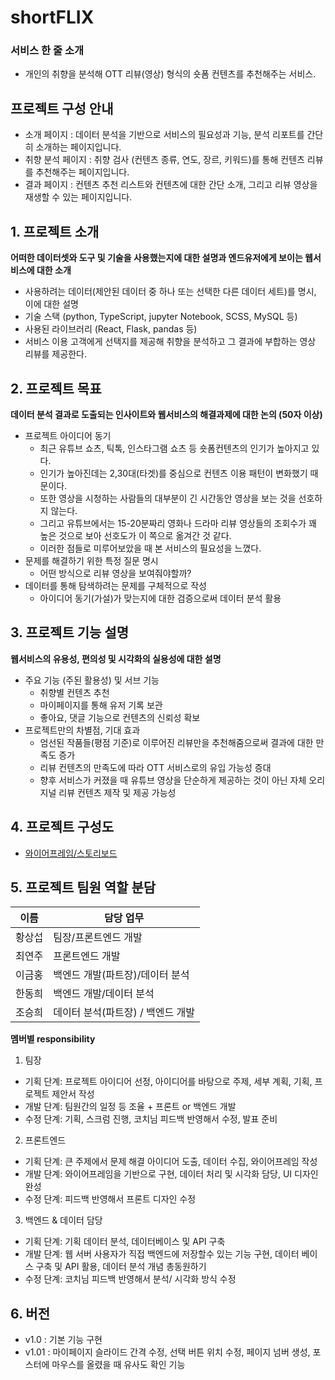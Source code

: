 # shortFLIX

### 서비스 한 줄 소개

- 개인의 취향을 분석해 OTT 리뷰(영상) 형식의 숏폼 컨텐츠를 추천해주는 서비스.

## 프로젝트 구성 안내

- 소개 페이지 : 데이터 분석을 기반으로 서비스의 필요성과 기능, 분석 리포트를 간단히 소개하는 페이지입니다.
- 취향 분석 페이지 : 취향 검사 (컨텐츠 종류, 연도, 장르, 키워드)를 통해 컨텐츠 리뷰를 추천해주는 페이지입니다.
- 결과 페이지 : 컨텐츠 추천 리스트와 컨텐츠에 대한 간단 소개, 그리고 리뷰 영상을 재생할 수 있는 페이지입니다.

## 1. 프로젝트 소개

**어떠한 데이터셋와 도구 및 기술을 사용했는지에 대한 설명과 엔드유저에게 보이는 웹서비스에 대한 소개**

- 사용하려는 데이터(제안된 데이터 중 하나 또는 선택한 다른 데이터 세트)를 명시, 이에 대한 설명
- 기술 스택 (python, TypeScript, jupyter Notebook, SCSS, MySQL 등)
- 사용된 라이브러리 (React, Flask, pandas 등)
- 서비스 이용 고객에게 선택지를 제공해 취향을 분석하고 그 결과에 부합하는 영상 리뷰를 제공한다.

## 2. 프로젝트 목표

**데이터 분석 결과로 도출되는 인사이트와 웹서비스의 해결과제에 대한 논의 (50자 이상)**

- 프로젝트 아이디어 동기
  - 최근 유튜브 쇼츠, 틱톡, 인스타그램 쇼츠 등 숏폼컨텐츠의 인기가 높아지고 있다.
  - 인기가 높아진데는 2,30대(타겟)를 중심으로 컨텐츠 이용 패턴이 변화했기 때문이다.
  - 또한 영상을 시청하는 사람들의 대부분이 긴 시간동안 영상을 보는 것을 선호하지 않는다.
  - 그리고 유튜브에서는 15-20분짜리 영화나 드라마 리뷰 영상들의 조회수가 꽤 높은 것으로 보아 선호도가 이 쪽으로 옮겨간 것 같다.
  - 이러한 점들로 미루어보았을 때 본 서비스의 필요성을 느꼈다.
- 문제를 해결하기 위한 특정 질문 명시
  - 어떤 방식으로 리뷰 영상을 보여줘야할까?
- 데이터를 통해 탐색하려는 문제를 구체적으로 작성
  - 아이디어 동기(가설)가 맞는지에 대한 검증으로써 데이터 분석 활용

## 3. 프로젝트 기능 설명

**웹서비스의 유용성, 편의성 및 시각화의 실용성에 대한 설명**

- 주요 기능 (주된 활용성) 및 서브 기능
  - 취향별 컨텐츠 추천 
  - 마이페이지를 통해 유저 기록 보관
  - 좋아요, 댓글 기능으로 컨텐츠의 신뢰성 확보
- 프로젝트만의 차별점, 기대 효과
  - 엄선된 작품들(평점 기준)로 이루어진 리뷰만을 추천해줌으로써 결과에 대한 만족도 증가
  - 리뷰 컨텐츠의 만족도에 따라 OTT 서비스로의 유입 가능성 증대
  - 향후 서비스가 커졌을 때 유튜브 영상을 단순하게 제공하는 것이 아닌 자체 오리지널 리뷰 컨텐츠 제작 및 제공 가능성

## 4. 프로젝트 구성도

- [와이어프레임/스토리보드](https://www.figma.com/file/KpHOKvokLh9OOdjy8uM3ct/%EC%99%80%EC%9D%B4%EC%96%B4%ED%94%84%EB%A0%88%EC%9E%84?node-id=0%3A394)

## 5. 프로젝트 팀원 역할 분담

| 이름   | 담당 업무                         |
| ------ | --------------------------------- |
| 황상섭 | 팀장/프론트엔드 개발              |
| 최연주 | 프론트엔드 개발                   |
| 이금홍 | 백엔드 개발(파트장)/데이터 분석   |
| 한동희 | 백엔드 개발/데이터 분석           |
| 조승희 | 데이터 분석(파트장) / 백엔드 개발 |

**멤버별 responsibility**

1. 팀장

- 기획 단계: 프로젝트 아이디어 선정, 아이디어를 바탕으로 주제, 세부 계획, 기획, 프로젝트 제안서 작성
- 개발 단계: 팀원간의 일정 등 조율 + 프론트 or 백엔드 개발
- 수정 단계: 기획, 스크럼 진행, 코치님 피드백 반영해서 수정, 발표 준비

2. 프론트엔드

- 기획 단계: 큰 주제에서 문제 해결 아이디어 도출, 데이터 수집, 와이어프레임 작성
- 개발 단계: 와이어프레임을 기반으로 구현, 데이터 처리 및 시각화 담당, UI 디자인 완성
- 수정 단계: 피드백 반영해서 프론트 디자인 수정

3.  백엔드 & 데이터 담당

- 기획 단계: 기획 데이터 분석, 데이터베이스 및 API 구축
- 개발 단계: 웹 서버 사용자가 직접 백엔드에 저장할수 있는 기능 구현, 데이터 베이스 구축 및 API 활용, 데이터 분석 개념 총동원하기
- 수정 단계: 코치님 피드백 반영해서 분석/ 시각화 방식 수정

## 6. 버전

- v1.0 : 기본 기능 구현
- v1.01 : 마이페이지 슬라이드 간격 수정, 선택 버튼 위치 수정, 페이지 넘버 생성, 포스터에 마우스를 올렸을 때 유사도 확인 기능
